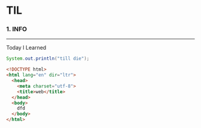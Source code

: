 TIL
===

### 1. INFO

---

Today I Learned

```java
System.out.println("till die");
```

```html
<!DOCTYPE html>
<html lang="en" dir="ltr">
  <head>
    <meta charset="utf-8">
    <title>web</title>
  </head>
  <body>
    dfd
  </body>
</html>
```
